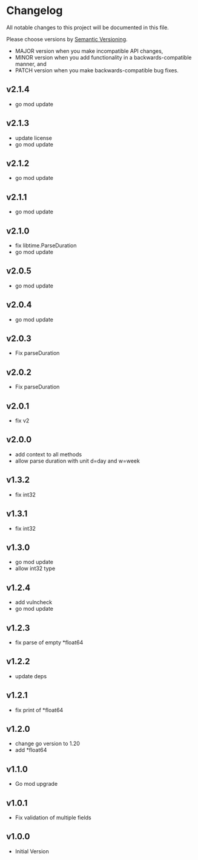 # Changelog

All notable changes to this project will be documented in this file.

Please choose versions by [Semantic Versioning](http://semver.org/).

* MAJOR version when you make incompatible API changes,
* MINOR version when you add functionality in a backwards-compatible manner, and
* PATCH version when you make backwards-compatible bug fixes.

## v2.1.4

- go mod update

## v2.1.3

- update license
- go mod update

## v2.1.2

- go mod update

## v2.1.1

- go mod update

## v2.1.0

- fix libtime.ParseDuration
- go mod update

## v2.0.5

- go mod update

## v2.0.4

- go mod update

## v2.0.3

- Fix parseDuration

## v2.0.2

- Fix parseDuration

## v2.0.1

- fix v2

## v2.0.0

- add context to all methods
- allow parse duration with unit d=day and w=week

## v1.3.2

- fix int32

## v1.3.1

- fix int32

## v1.3.0

- go mod update
- allow int32 type

## v1.2.4

- add vulncheck
- go mod update

## v1.2.3

- fix parse of empty *float64

## v1.2.2

- update deps

## v1.2.1

- fix print of *float64

## v1.2.0

- change go version to 1.20
- add *float64

## v1.1.0

- Go mod upgrade

## v1.0.1

- Fix validation of multiple fields

## v1.0.0

- Initial Version
